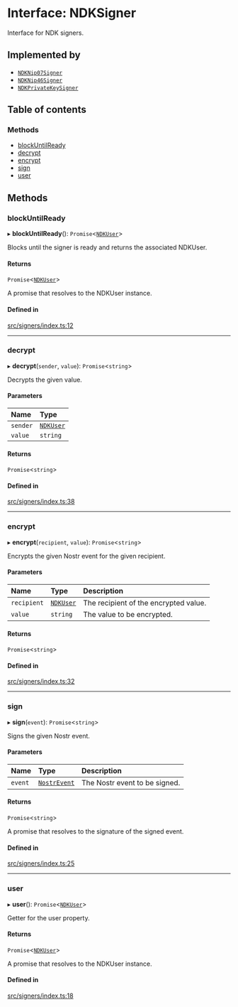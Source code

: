 # Interface: NDKSigner

Interface for NDK signers.

## Implemented by

- [`NDKNip07Signer`](../wiki/NDKNip07Signer)
- [`NDKNip46Signer`](../wiki/NDKNip46Signer)
- [`NDKPrivateKeySigner`](../wiki/NDKPrivateKeySigner)

## Table of contents

### Methods

- [blockUntilReady](../wiki/NDKSigner#blockuntilready)
- [decrypt](../wiki/NDKSigner#decrypt)
- [encrypt](../wiki/NDKSigner#encrypt)
- [sign](../wiki/NDKSigner#sign)
- [user](../wiki/NDKSigner#user)

## Methods

### blockUntilReady

▸ **blockUntilReady**(): `Promise`<[`NDKUser`](../wiki/NDKUser)\>

Blocks until the signer is ready and returns the associated NDKUser.

#### Returns

`Promise`<[`NDKUser`](../wiki/NDKUser)\>

A promise that resolves to the NDKUser instance.

#### Defined in

[src/signers/index.ts:12](https://github.com/nostr-dev-kit/ndk/blob/1f6f222/src/signers/index.ts#L12)

___

### decrypt

▸ **decrypt**(`sender`, `value`): `Promise`<`string`\>

Decrypts the given value.

#### Parameters

| Name | Type |
| :------ | :------ |
| `sender` | [`NDKUser`](../wiki/NDKUser) |
| `value` | `string` |

#### Returns

`Promise`<`string`\>

#### Defined in

[src/signers/index.ts:38](https://github.com/nostr-dev-kit/ndk/blob/1f6f222/src/signers/index.ts#L38)

___

### encrypt

▸ **encrypt**(`recipient`, `value`): `Promise`<`string`\>

Encrypts the given Nostr event for the given recipient.

#### Parameters

| Name | Type | Description |
| :------ | :------ | :------ |
| `recipient` | [`NDKUser`](../wiki/NDKUser) | The recipient of the encrypted value. |
| `value` | `string` | The value to be encrypted. |

#### Returns

`Promise`<`string`\>

#### Defined in

[src/signers/index.ts:32](https://github.com/nostr-dev-kit/ndk/blob/1f6f222/src/signers/index.ts#L32)

___

### sign

▸ **sign**(`event`): `Promise`<`string`\>

Signs the given Nostr event.

#### Parameters

| Name | Type | Description |
| :------ | :------ | :------ |
| `event` | [`NostrEvent`](../wiki/Exports#nostrevent) | The Nostr event to be signed. |

#### Returns

`Promise`<`string`\>

A promise that resolves to the signature of the signed event.

#### Defined in

[src/signers/index.ts:25](https://github.com/nostr-dev-kit/ndk/blob/1f6f222/src/signers/index.ts#L25)

___

### user

▸ **user**(): `Promise`<[`NDKUser`](../wiki/NDKUser)\>

Getter for the user property.

#### Returns

`Promise`<[`NDKUser`](../wiki/NDKUser)\>

A promise that resolves to the NDKUser instance.

#### Defined in

[src/signers/index.ts:18](https://github.com/nostr-dev-kit/ndk/blob/1f6f222/src/signers/index.ts#L18)
